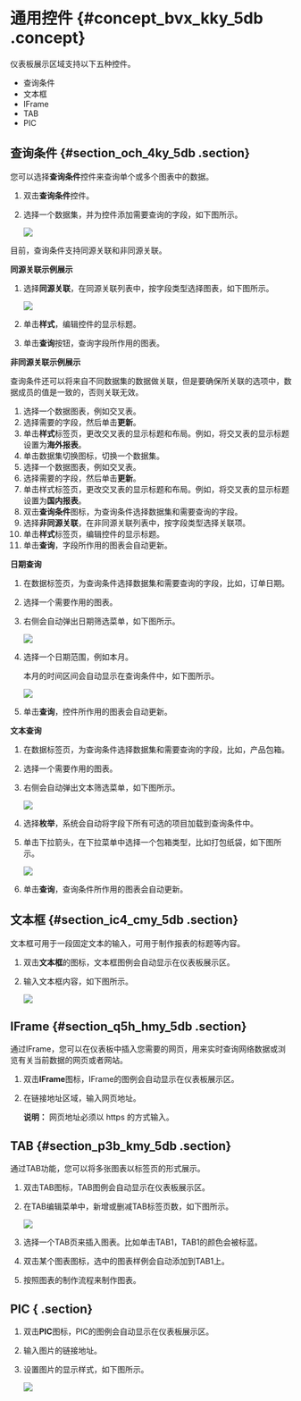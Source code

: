 # 通用控件 {#concept_bvx_kky_5db .concept}

仪表板展示区域支持以下五种控件。

-   查询条件
-   文本框
-   IFrame
-   TAB
-   PIC

## 查询条件 {#section_och_4ky_5db .section}

您可以选择**查询条件**控件来查询单个或多个图表中的数据。

1.  双击**查询条件**控件。
2.  选择一个数据集，并为控件添加需要查询的字段，如下图所示。

    ![](http://static-aliyun-doc.oss-cn-hangzhou.aliyuncs.com/assets/img/9118/1485_zh-CN.png)


目前，查询条件支持同源关联和非同源关联。

**同源关联示例展示**

1.  选择**同源关联**，在同源关联列表中，按字段类型选择图表，如下图所示。

    ![](http://static-aliyun-doc.oss-cn-hangzhou.aliyuncs.com/assets/img/9118/1487_zh-CN.png)

2.  单击**样式**，编辑控件的显示标题。
3.  单击**查询**按钮，查询字段所作用的图表。

**非同源关联示例展示**

查询条件还可以将来自不同数据集的数据做关联，但是要确保所关联的选项中，数据成员的值是一致的，否则关联无效。

1.  选择一个数据图表，例如交叉表。
2.  选择需要的字段，然后单击**更新**。
3.  单击**样式**标签页，更改交叉表的显示标题和布局。例如，将交叉表的显示标题设置为**海外报表**。
4.  单击数据集切换图标，切换一个数据集。
5.  选择一个数据图表，例如交叉表。
6.  选择需要的字段，然后单击**更新**。
7.  单击样式标签页，更改交叉表的显示标题和布局。例如，将交叉表的显示标题设置为**国内报表**。
8.  双击**查询条件**图标，为查询条件选择数据集和需要查询的字段。
9.  选择**非同源关联**，在非同源关联列表中，按字段类型选择关联项。
10. 单击**样式**标签页，编辑控件的显示标题。
11. 单击**查询**，字段所作用的图表会自动更新。

**日期查询**

1.  在数据标签页，为查询条件选择数据集和需要查询的字段，比如，订单日期。
2.  选择一个需要作用的图表。
3.  右侧会自动弹出日期筛选菜单，如下图所示。

    ![](http://static-aliyun-doc.oss-cn-hangzhou.aliyuncs.com/assets/img/9118/1492_zh-CN.png)

4.  选择一个日期范围，例如本月。

    本月的时间区间会自动显示在查询条件中，如下图所示。

    ![](http://static-aliyun-doc.oss-cn-hangzhou.aliyuncs.com/assets/img/9118/1494_zh-CN.png)

5.  单击**查询**，控件所作用的图表会自动更新。

**文本查询**

1.  在数据标签页，为查询条件选择数据集和需要查询的字段，比如，产品包箱。
2.  选择一个需要作用的图表。
3.  右侧会自动弹出文本筛选菜单，如下图所示。

    ![](http://static-aliyun-doc.oss-cn-hangzhou.aliyuncs.com/assets/img/9118/1496_zh-CN.png)

4.  选择**枚举**，系统会自动将字段下所有可选的项目加载到查询条件中。
5.  单击下拉箭头，在下拉菜单中选择一个包箱类型，比如打包纸袋，如下图所示。

    ![](http://static-aliyun-doc.oss-cn-hangzhou.aliyuncs.com/assets/img/9118/1497_zh-CN.png)

6.  单击**查询**，查询条件所作用的图表会自动更新。

## 文本框 {#section_ic4_cmy_5db .section}

文本框可用于一段固定文本的输入，可用于制作报表的标题等内容。

1.  双击**文本框**的图标，文本框图例会自动显示在仪表板展示区。
2.  输入文本框内容，如下图所示。

    ![](http://static-aliyun-doc.oss-cn-hangzhou.aliyuncs.com/assets/img/9118/1499_zh-CN.png)


## IFrame {#section_q5h_hmy_5db .section}

通过IFrame，您可以在仪表板中插入您需要的网页，用来实时查询网络数据或浏览有关当前数据的网页或者网站。

1.  双击**IFrame**图标，IFrame的图例会自动显示在仪表板展示区。
2.  在链接地址区域，输入网页地址。

    **说明：** 网页地址必须以 https 的方式输入。


## TAB {#section_p3b_kmy_5db .section}

通过TAB功能，您可以将多张图表以标签页的形式展示。

1.  双击TAB图标，TAB图例会自动显示在仪表板展示区。
2.  在TAB编辑菜单中，新增或删减TAB标签页数，如下图所示。

    ![](http://static-aliyun-doc.oss-cn-hangzhou.aliyuncs.com/assets/img/9118/1501_zh-CN.png)

3.  选择一个TAB页来插入图表。比如单击TAB1，TAB1的颜色会被标蓝。
4.  双击某个图表图标，选中的图表样例会自动添加到TAB1上。
5.  按照图表的制作流程来制作图表。

## PIC { .section}

1.  双击**PIC**图标，PIC的图例会自动显示在仪表板展示区。
2.  输入图片的链接地址。
3.  设置图片的显示样式，如下图所示。

    ![](http://static-aliyun-doc.oss-cn-hangzhou.aliyuncs.com/assets/img/9118/1502_zh-CN.png)


